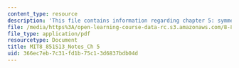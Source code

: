 ```yaml
---
content_type: resource
description: 'This file contains information regarding chapter 5: symmetries of SCET.'
file: /media/https%3A/open-learning-course-data-rc.s3.amazonaws.com/8-851-effective-field-theory-spring-2013/366ec7eb7c31fd1b75c13d6837bdb04d_MIT8_851S13_SymmetOfSCET.pdf
file_type: application/pdf
resourcetype: Document
title: MIT8_851S13_Notes_Ch 5
uid: 366ec7eb-7c31-fd1b-75c1-3d6837bdb04d
---
```

